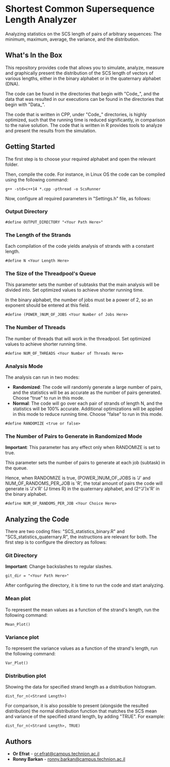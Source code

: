 # Shortest Common Supersequence Length Analyzer
Analyzing statistics on the SCS length of pairs of arbitrary sequences: The minimum, maximum, average, the variance, and the distribution.

## What's In the Box
This repository provides code that allows you to simulate, analyze, measure and graphically present the distribution of the SCS length of vectors of various lengths, either in the binary alphabet or in the quaternary alphabet (DNA).


The code can be found in the directories that begin with "Code_", and the data that was resulted in our executions can be found in the directories that begin with "Data_".

The code that is written in CPP, under "Code_" directories, is highly optimized, such that the running time is reduced significantly, in comparison to the naive solution.
The code that is written in R provides tools to analyze and present the results from the simulation.

## Getting Started
The first step is to choose your required alphabet and open the relevant folder.

Then, compile the code. For instance, in Linux OS the code can be compiled using the following command:
```
g++ -std=c++14 *.cpp -pthread -o ScsRunner

```
Now, configure all required parameters in "Settings.h" file, as follows:

### Output Directory
```
#define OUTPUT_DIRECTORY "<Your Path Here>"
```

### The Length of the Strands

Each compilation of the code yields analysis of strands with a constant length.
```
#define N <Your Length Here>
```

### The Size of the Threadpool's Queue
This parameter sets the number of subtasks that the main analysis will be divided into.
Set optimized values to achieve shorter running time.

In the binary alphabet, the number of jobs must be a power of 2, so an exponent should be entered at this field.
```
#define (POWER_)NUM_OF_JOBS <Your Number of Jobs Here>
```

### The Number of Threads

The number of threads that will work in the threadpool.
Set optimized values to achieve shorter running time.
```
#define NUM_OF_THREADS <Your Number of Threads Here>
```

### Analysis Mode
The analysis can run in two modes:
* **Randomized**: The code will randomly generate a large number of pairs, and the statistics will be as accurate as the number of pairs generated. Choose "true" to run in this mode.
* **Normal**: The code will go over each pair of strands of length N, and the statistics will be 100% accurate. Additional optimizations will be applied in this mode to reduce running time. Choose "false" to run in this mode.
```
#define RANDOMIZE <true or false>
```

### The Number of Pairs to Generate in Randomized Mode
**Important**: This parameter has any effect only when RANDOMIZE is set to true.

This parameter sets the number of pairs to generate at each job (subtask) in the queue.

Hence, when RANDOMIZE is true, (POWER_)NUM_OF_JOBS is 'J' and NUM_OF_RANDOMS_PER_JOB is 'R', the total amount of pairs the code will generate is 'J'x'R' (J times R) in the quaternary alphabet, and (2^'J')x'R' in the binary alphabet.
```
#define NUM_OF_RANDOMS_PER_JOB <Your Choice Here>
```

## Analyzing the Code

There are two coding files: "SCS_statistics_binary.R" and "SCS_statistics_quaternary.R", the instructions are relevant for both. 
The first step is to configure the directory as follows:

### Git Directory
**Important**: Change backslashes to regular slashes.
```
git_dir = "<Your Path Here>"
```

After configuring the directory, it is time to run the code and start analyzing.

### Mean plot
To represent the mean values as a function of the strand's length, run the following command:
```
Mean_Plot()
```

### Variance plot
To represent the variance values as a function of the strand's length, run the following command:
```
Var_Plot()
```

### Distribution plot
Showing the data for specified strand length as a distribution histogram.
```
dist_for_n(<Strand Length>)
```

For comparison, it is also possible to present (alongside the resulted distribution) the normal distribution function that matches the SCS mean 
and variance of the specified strand length, by adding "TRUE".
For example:
```
dist_for_n(<Strand Length>, TRUE)
```

## Authors

* **Or Efrat** - or.efrat@campus.technion.ac.il
* **Ronny Barkan** - ronny.barkan@campus.technion.ac.il